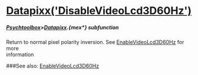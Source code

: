 # [Datapixx('DisableVideoLcd3D60Hz')](Datapixx-DisableVideoLcd3D60Hz) 
##### [Psychtoolbox](Psychtoolbox)>[Datapixx](Datapixx).{mex*} subfunction


Return to normal pixel polarity inversion. See [EnableVideoLcd3D60Hz](EnableVideoLcd3D60Hz) for more  
information  
  


###See also:
[EnableVideoLcd3D60Hz](Datapixx-EnableVideoLcd3D60Hz)
